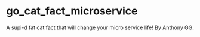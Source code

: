# go_cat_fact_microservice
A supi-d fat cat fact that will change your micro service life! By Anthony GG.
